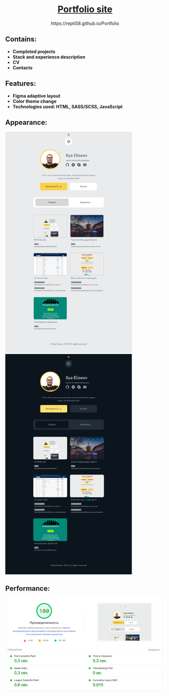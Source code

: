 <h1 align="center">
<a href="https://repti58.github.io/Portfolio">
Portfolio site
</a>
</h1>
<p align="center">
https://repti58.github.io/Portfolio
</p>

## Contains:
- **Completed projects**
- **Stack and experience description**
- **CV**
- **Contacts**

## Features:
- **Figma adaptive layout**
- **Color theme change**
- **Technologies used: HTML, SASS/SCSS, JavaScript**

## Appearance:

<a href="https://repti58.github.io/Portfolio">
<img width="400" src="img/fullsize_screen.png">
<img width="400" src="img/fullsize_screen_dark.png">
</a>

## Performance:
<img src="img/performance.png">
